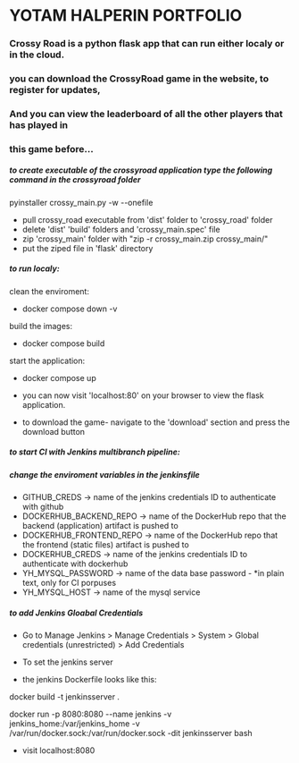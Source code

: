 # YOTAM HALPERIN PORTFOLIO

### Crossy Road is a python flask app that can run either localy or in the cloud.
### you can download the CrossyRoad game in the website, to register for updates,
### And you can view the leaderboard of all the other players that has played in 
### this game before...  

##### to create executable of the crossyroad application type the following command in the crossyroad folder 
pyinstaller crossy_main.py -w --onefile

- pull crossy_road executable from 'dist' folder to 'crossy_road' folder
- delete 'dist' 'build' folders and 'crossy_main.spec' file
- zip 'crossy_main' folder with "zip -r crossy_main.zip crossy_main/"  
- put the ziped file in 'flask' directory


##### to run localy:

clean the enviroment:
- docker compose down -v

build the images:
- docker compose build

start the application:
- docker compose up

- you can now visit 'localhost:80' on your browser to view the flask application.
- to download the game- navigate to the 'download' section and press the download button

##### to start CI with Jenkins multibranch pipeline:

##### change the enviroment variables in the jenkinsfile
- GITHUB_CREDS              -> name of the jenkins credentials ID to authenticate with github
- DOCKERHUB_BACKEND_REPO    -> name of the DockerHub repo that the backend (application) artifact is pushed to
- DOCKERHUB_FRONTEND_REPO   -> name of the DockerHub repo that the frontend (static files) artifact is pushed to
- DOCKERHUB_CREDS           -> name of the jenkins credentials ID to authenticate with dockerhub 
- YH_MYSQL_PASSWORD         -> name of the data base password - *in plain text, only for CI porpuses
- YH_MYSQL_HOST             -> name of the mysql service


##### to add Jenkins Gloabal Credentials
- Go to Manage Jenkins > Manage Credentials > System > Global credentials (unrestricted) > Add Credentials

- To set the jenkins server
- the jenkins Dockerfile looks like this:

<!-- 
FROM jenkins/jenkins:lts-jdk11
USER root
RUN apt-get update && apt-get install -y lsb-release
RUN curl -fsSLo /usr/share/keyrings/docker-archive-keyring.asc \
  https://download.docker.com/linux/debian/gpg
RUN echo "deb [arch=$(dpkg --print-architecture) \
  signed-by=/usr/share/keyrings/docker-archive-keyring.asc] \
  https://download.docker.com/linux/debian \
  $(lsb_release -cs) stable" > /etc/apt/sources.list.d/docker.list
RUN apt-get update && apt-get install -y docker-ce-cli
USER jenkins
RUN jenkins-plugin-cli --plugins "blueocean:1.26.0 docker-workflow:563.vd5d2e5c4007f"
USER root
RUN groupadd docker && usermod -aG docker jenkins && newgrp docker
RUN apt-get update
RUN apt-get install docker-compose-plugin

USER jenkins 
-->

docker build -t jenkinsserver .

docker run -p 8080:8080 --name jenkins -v jenkins_home:/var/jenkins_home -v /var/run/docker.sock:/var/run/docker.sock -dit jenkinsserver bash

- visit localhost:8080


